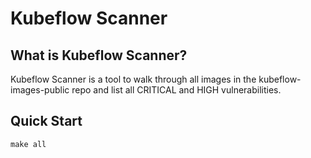 # Kubeflow Scanner

## What is Kubeflow Scanner?

Kubeflow Scanner is a tool to walk through all images in the kubeflow-images-public repo and list all CRITICAL and HIGH vulnerabilities.

## Quick Start

`make all`
